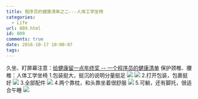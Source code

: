 ```yaml
---
title: 程序员的健康清单之二---人体工学坐椅
categories:
  - Life
url: 809.html
id: 809
comments: true
date: 2016-10-17 10:00:07
tags:
---
```


久坐、盯屏幕注意：[给健康留一点年终奖 \-\- 一个程序员的健康清单](https://antscript.com/post/2017-01-24-developer-health-list/) 保护颈椎、腰椎：人体工学坐椅 1.包装挺大，挺沉的说明分量挺足 ![](http://www.le-more.com/wp-content/uploads/2017/03/chair_0.jpg) ![](http://www.le-more.com/wp-content/uploads/2017/03/chair_1.jpg) 2.打开包装，包裹挺好 ![](http://www.le-more.com/wp-content/uploads/2017/03/chair_2.jpg) 3.全部配件 ![](http://www.le-more.com/wp-content/uploads/2017/03/chair_3.jpg) 4.两个靠枕，和头靠坐着很舒服 ![](http://www.le-more.com/wp-content/uploads/2017/03/chair_4.jpg) 5.可躺，还有脚托，很适合午睡 ![](http://www.le-more.com/wp-content/uploads/2017/03/chair_5.jpg)